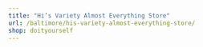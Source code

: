 ```yaml
---
title: "Hi’s Variety Almost Everything Store"
url: /baltimore/his-variety-almost-everything-store/
shop: doityourself
---
```

